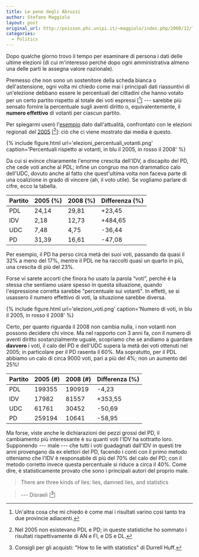 ```yaml
---
title: Le pene degli Abruzzi
author: Stefano Maggiolo
layout: post
original_url: http://poisson.phc.unipi.it/~maggiolo/index.php/2008/12/le-pene-degli-abruzzi/
categories:
  - Politics
---
```

Dopo qualche giorno trovo il tempo per esaminare di persona i dati delle ultime elezioni (di cui m'interesso perché dopo ogni amministrativa almeno una delle parti le assegna valore nazionale).

<!--more-->

Premesso che non sono un sostenitore della scheda bianca o dell'astensione, ogni volta mi chiedo come mai i principali dati riassuntivi di un'elezione debbano essere le percentuali dei cittadini che hanno votato per un certo partito rispetto al totale dei voti espressi [[^1]] --- sarebbe più sensato fornire la percentuale sugli aventi diritto o, equivalentemente, il **numero effettivo** di votanti per ciascun partito.

Per spiegarmi userò l'[esempio][2] dato dall'attualità, confrontato con le elezioni regionali del [2005][3] [[^2]]: ciò che ci viene mostrato dai media è questo.

{% include figure.html url='elezioni_percentuali_votanti.png' caption='Percentuali rispetto ai votanti, in blu il 2005, in rosso il 2008' %}

Da cui si evince chiaramente l'enorme crescita dell'IDV, a discapito del PD, che cede voti anche al PDL; infine un congruo ma non drammatico calo dell'UDC, dovuto anche al fatto che quest'ultima volta non faceva parte di una coalizione in grado di vincere (ah, il voto utile). Se vogliamo parlare di cifre, ecco la tabella.

| Partito | 2005 (%) | 2008 (%) | Differenza (%) |
|---------|----------|----------|----------------|
| PDL     | 24,14    | 29,81    | +23,45         |
| IDV     | 2,18     | 12,73    | +484,65        |
| UDC     | 7,48     | 4,75     | -36,44         |
| PD      | 31,39    | 16,61    | -47,08         |

Per esempio, il PD ha perso circa metà dei suoi voti, passando da quasi il 32% a meno del 17%, mentre il PDL ne ha raccolti quasi un quarto in più, una crescita di più del 23%.

Forse vi sarete accorti che finora ho usato la parola “voti”, perché è la stessa che sentiamo usare spesso in questa situazione, quando l'espressione corretta sarebbe "percentuale sui votanti". In effetti, se si usassero il numero effettivo di voti, la situazione sarebbe diversa.

{% include figure.html url='elezioni_voti.png' caption='Numero di voti, in blu il 2005, in rosso il 2008' %}

Certo, per quanto riguarda il 2008 non cambia nulla, i non votanti non possono decidere chi vince. Ma nel rapporto con 3 anni fa, con il numero di aventi diritto sostanzialmente uguale, scopriamo che se andiamo a guardare **davvero** i voti, il calo del PD e dell'UDC supera la metà dei voti ottenuti nel 2005; in particolare per il PD rasenta il 60%. Ma sopratutto, per il PDL abbiamo un calo di circa 9000 voti, pari a più del 4%; non un aumento del 25%!

| Partito | 2005 (#) | 2008 (#) | Differenza (%) |
|---------|----------|----------|----------------|
| PDL     | 199355   | 190919   | -4,23          |
| IDV     | 17982    | 81557    | +353,55        |
| UDC     | 61761    | 30452    | -50,69         |
| PD      | 259194   | 10641    | -58,95         |

Ma forse, viste anche le dichiarazioni dei pezzi grossi del PD, il cambiamento più interessante è su quanti voti l'IDV ha sottratto loro. Supponendo --- male --- che tutti i voti guadagnati dall'IDV in questi tre anni provengano da ex elettori del PD, facendo i conti con il primo metodo otteniamo che l'IDV è responsabile di più del 70% del calo del PD; con il metodo corretto invece questa percentuale si riduce a circa il 40%. Come dire, è statisticamente provato che sono i principali autori del proprio male.

> There are three kinds of lies: lies, damned lies, and statistics

>  ---  Disraeli [[^3]]

 [^1]: Un'altra cosa che mi chiedo è come mai i risultati varino così tanto tra due provincie adiacenti.
 [^2]: Nel 2005 non esistevano PDL e PD; in queste statistiche ho sommato i risultati rispettivamente di AN e FI, e DS e DL.
 [^3]: Consigli per gli acquisti: "How to lie with statistics" di Durrell Huff.

 [2]: http://regionali.interno.it/regionali/regio081214/R13.htm
 [3]: http://regionali.interno.it/regionali/regio081214/retro/R13.htm
